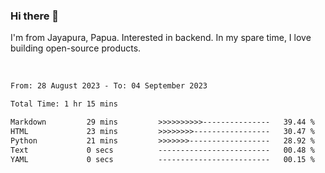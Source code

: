 ### Hi there 👋

I'm from Jayapura, Papua. Interested in backend. In my spare time, I love building open-source products.

<br>

 
 <!--START_SECTION:waka-->

```txt
From: 28 August 2023 - To: 04 September 2023

Total Time: 1 hr 15 mins

Markdown         29 mins         >>>>>>>>>>---------------   39.44 %
HTML             23 mins         >>>>>>>>-----------------   30.47 %
Python           21 mins         >>>>>>>------------------   28.92 %
Text             0 secs          -------------------------   00.48 %
YAML             0 secs          -------------------------   00.15 %
```

<!--END_SECTION:waka-->
